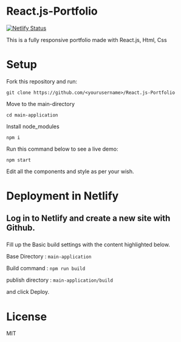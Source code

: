 # React.js-Portfolio

[![Netlify Status](https://api.netlify.com/api/v1/badges/7fcbe0e1-cffc-4c62-9c82-d22d53cca190/deploy-status)](https://app.netlify.com/sites/madhan/deploys)

This is a fully responsive portfolio made with React.js, Html, Css



# Setup

Fork this repository and run:

``` 
git clone https://github.com/<yourusername>/React.js-Portfolio
```

Move to the main-directory

```
cd main-application
```

Install node_modules

```
npm i
```

Run this command below to see a live demo:

``` 
npm start 
```

Edit all the components and style as per your wish.

# Deployment in Netlify

## Log in to Netlify and create a new site with Github.

### 

Fill up the Basic build settings with the content highlighted below.

Base Directory : ```main-application```

Build command : ```npm run build```

publish directory : ```main-application/build```

and click Deploy.


# License

MIT
